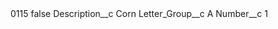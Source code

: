 <?xml version="1.0" encoding="UTF-8"?>
<CustomMetadata xmlns="http://soap.sforce.com/2006/04/metadata" xmlns:xsi="http://www.w3.org/2001/XMLSchema-instance" xmlns:xsd="http://www.w3.org/2001/XMLSchema">
    <label>0115</label>
    <protected>false</protected>
    <values>
        <field>Description__c</field>
        <value xsi:type="xsd:string">Corn</value>
    </values>
    <values>
        <field>Letter_Group__c</field>
        <value xsi:type="xsd:string">A</value>
    </values>
    <values>
        <field>Number__c</field>
        <value xsi:type="xsd:string">1</value>
    </values>
</CustomMetadata>
